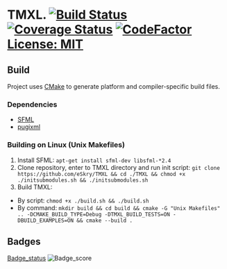 # TMXL. [![Build Status](https://travis-ci.com/eSkry/TMXL.svg?branch=TMXL_V1)](https://travis-ci.com/eSkry/TMXL) [![Coverage Status](https://coveralls.io/repos/github/eSkry/TMXL/badge.svg?branch=TMXL_V1)](https://coveralls.io/github/eSkry/TMXL?branch=TMXL_V1)  [![CodeFactor](https://www.codefactor.io/repository/github/eskry/tmxl/badge)](https://www.codefactor.io/repository/github/eskry/tmxl) [License: MIT](https://img.shields.io/badge/License-MIT-green.svg)

## Build
Project uses [CMake](https://cmake.org) to generate platform and compiler-specific build files.

### Dependencies
- [SFML](https://www.sfml-dev.org)
- [pugixml](https://pugixml.org)

### Building on Linux (Unix Makefiles)
1. Install SFML: `apt-get install sfml-dev libsfml-*2.4`
1. Clone repository, enter to TMXL directory and run init script: `git clone https://github.com/eSkry/TMXL && cd ./TMXL && chmod +x ./initsubmodules.sh && ./initsubmodules.sh`
1. Build TMXL:
 - By script: `chmod +x ./build.sh && ./build.sh`
 - By command: `mkdir build && cd build && cmake -G "Unix Makefiles" .. -DCMAKE_BUILD_TYPE=Debug -DTMXL_BUILD_TESTS=ON -DBUILD_EXAMPLES=ON && cmake --build .`

## Badges
[Badge_status](https://www.code-inspector.com/project/226/status/svg) ![Badge_score](https://www.code-inspector.com/project/226/score/svg) 

